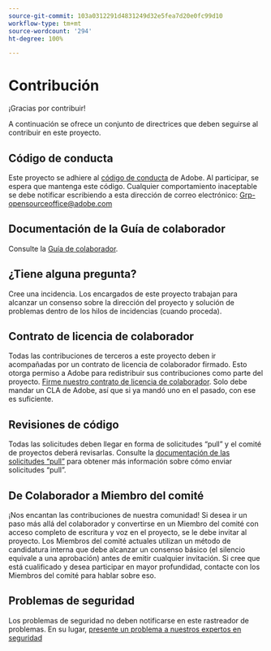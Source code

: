 ```yaml
---
source-git-commit: 103a0312291d4831249d32e5fea7d20e0fc99d10
workflow-type: tm+mt
source-wordcount: '294'
ht-degree: 100%

---
```

# Contribución

¡Gracias por contribuir!

A continuación se ofrece un conjunto de directrices que deben seguirse al contribuir en este proyecto.

## Código de conducta

Este proyecto se adhiere al [código de conducta](code-of-conduct.md) de Adobe. Al participar, se espera que mantenga este código. Cualquier comportamiento inaceptable se debe notificar escribiendo a esta dirección de correo electrónico:
[Grp-opensourceoffice@adobe.com](mailto:Grp-opensourceoffice@adobe.com)

## Documentación de la Guía de colaborador

Consulte la [Guía de colaborador](https://experienceleague.adobe.com/docs/contributor/contributor-guide/introduction.html?lang=es).

## ¿Tiene alguna pregunta?

Cree una incidencia. Los encargados de este proyecto trabajan para alcanzar
un consenso sobre la dirección del proyecto y solución de problemas dentro de los hilos de incidencias
(cuando proceda).

## Contrato de licencia de colaborador

Todas las contribuciones de terceros a este proyecto deben ir acompañadas por un contrato de licencia de colaborador firmado. Esto otorga permiso a Adobe para redistribuir sus contribuciones como parte del proyecto. [Firme nuestro contrato de licencia de colaborador](http://opensource.adobe.com/cla.html). Solo
debe mandar un CLA de Adobe, así que si ya mandó uno en el pasado,
con ese es suficiente.

## Revisiones de código

Todas las solicitudes deben llegar en forma de solicitudes “pull” y el comité de proyectos deberá revisarlas. Consulte la [documentación de las solicitudes “pull”](https://help.github.com/es/github/collaborating-with-issues-and-pull-requests/about-pull-requests) para obtener más información sobre cómo enviar solicitudes “pull”.

<!--
Lastly, please follow the [pull request template](PULL_REQUEST_TEMPLATE.md) when
submitting a pull request!
-->

## De Colaborador a Miembro del comité

¡Nos encantan las contribuciones de nuestra comunidad! Si desea ir un paso más allá del colaborador
y convertirse en un Miembro del comité con acceso completo de escritura y voz en el proyecto, se le debe 
invitar al proyecto. Los Miembros del comité actuales utilizan un método de candidatura interna
que debe alcanzar un consenso básico (el silencio equivale a una aprobación) antes de emitir cualquier
invitación. Si cree que está cualificado y desea participar en mayor profundidad,
contacte con los Miembros del comité para hablar sobre eso.

## Problemas de seguridad

Los problemas de seguridad no deben notificarse en este rastreador de problemas. En su lugar, [presente un problema a nuestros expertos en seguridad](https://helpx.adobe.com/es/security/alertus.html)
